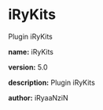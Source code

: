 # iRyKits
Plugin iRyKits

**name:** iRyKits

**version:** 5.0

**description:** Plugin iRyKits

**author:** iRyaaNziN
